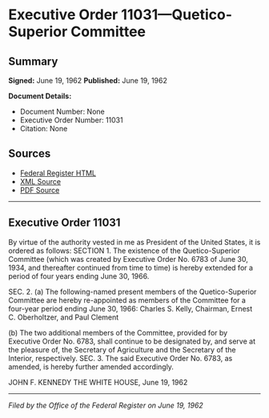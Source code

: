 # Executive Order 11031—Quetico-Superior Committee

## Summary

**Signed:** June 19, 1962
**Published:** June 19, 1962

**Document Details:**
- Document Number: None
- Executive Order Number: 11031
- Citation: None

## Sources
- [Federal Register HTML](https://www.presidency.ucsb.edu/documents/executive-order-11031-quetico-superior-committee)
- [XML Source](None)
- [PDF Source](None)

---

## Executive Order 11031

By virtue of the authority vested in me as President of the United States, it is ordered as follows:
SECTION 1. The existence of the Quetico-Superior Committee (which was created by Executive Order No. 6783 of June 30, 1934, and thereafter continued from time to time) is hereby extended for a period of four years ending June 30, 1966.

SEC. 2. (a) The following-named present members of the Quetico-Superior Committee are hereby re-appointed as members of the Committee for a four-year period ending June 30, 1966:
Charles S. Kelly, Chairman,
Ernest C. Oberholtzer, and
Paul Clement

(b) The two additional members of the Committee, provided for by Executive Order No. 6783, shall continue to be designated by, and serve at the pleasure of, the Secretary of Agriculture and the Secretary of the Interior, respectively.
SEC. 3. The said Executive Order No. 6783, as amended, is hereby further amended accordingly.

JOHN F. KENNEDY
THE WHITE HOUSE,
June 19, 1962

---

*Filed by the Office of the Federal Register on June 19, 1962*

